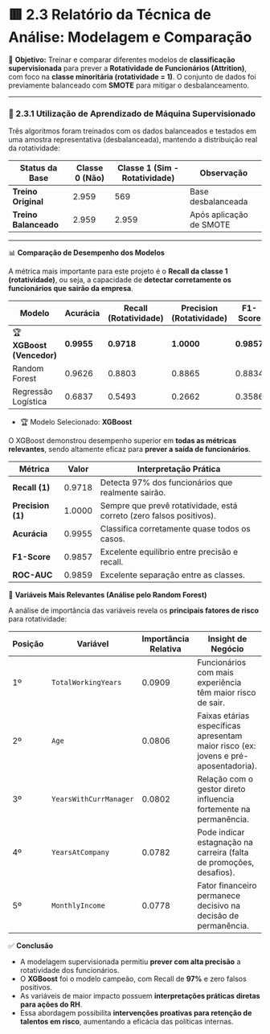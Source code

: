 # 🟥 2.3 Relatório da Técnica de Análise: Modelagem e Comparação

📌 **Objetivo:** Treinar e comparar diferentes modelos de **classificação supervisionada** para prever a **Rotatividade de Funcionários (Attrition)**, com foco na **classe minoritária (rotatividade = 1)**. O conjunto de dados foi previamente balanceado com **SMOTE** para mitigar o desbalanceamento.

---

### 🔴 2.3.1 Utilização de Aprendizado de Máquina Supervisionado

Três algoritmos foram treinados com os dados balanceados e testados em uma amostra representativa (desbalanceada), mantendo a distribuição real da rotatividade:

| Status da Base         | Classe 0 (Não) | Classe 1 (Sim - Rotatividade) | Observação                  |
|-----------------------|----------------|-------------------------------|-----------------------------|
| **Treino Original**    | 2.959          | 569                           | Base desbalanceada          |
| **Treino Balanceado**  | 2.959          | 2.959                         | Após aplicação de SMOTE     |

---

📊 **Comparação de Desempenho dos Modelos**

A métrica mais importante para este projeto é o **Recall da classe 1 (rotatividade)**, ou seja, a capacidade de **detectar corretamente os funcionários que sairão da empresa**.

| Modelo                | Acurácia | Recall (Rotatividade) | Precision (Rotatividade) | F1-Score | ROC-AUC |
|-----------------------|----------|----------------------|-------------------------|----------|---------|
| 🏆 **XGBoost (Vencedor)** | **0.9955** | **0.9718**            | **1.0000**                | **0.9857** | **0.9859** |
| Random Forest         | 0.9626   | 0.8803               | 0.8865                  | 0.8834   | 0.9293  |
| Regressão Logística   | 0.6837   | 0.5493               | 0.2662                  | 0.3586   | 0.6294  |


- 🏆 Modelo Selecionado: **XGBoost**

O XGBoost demonstrou desempenho superior em **todas as métricas relevantes**, sendo altamente eficaz para **prever a saída de funcionários**.

| Métrica           | Valor  | Interpretação Prática                                                  |
|-------------------|--------|-----------------------------------------------------------------------|
| **Recall (1)**       | 0.9718 | Detecta 97% dos funcionários que realmente sairão.                   |
| **Precision (1)**    | 1.0000 | Sempre que prevê rotatividade, está correto (zero falsos positivos).  |
| **Acurácia**         | 0.9955 | Classifica corretamente quase todos os casos.                        |
| **F1-Score**         | 0.9857 | Excelente equilíbrio entre precisão e recall.                        |
| **ROC-AUC**          | 0.9859 | Excelente separação entre as classes.                                |


🌟 **Variáveis Mais Relevantes (Análise pelo Random Forest)**

A análise de importância das variáveis revela os **principais fatores de risco** para rotatividade:

| Posição | Variável               | Importância Relativa | Insight de Negócio                                                             |
|---------|------------------------|---------------------|-------------------------------------------------------------------------------|
| 1º      | `TotalWorkingYears`     | 0.0909              | Funcionários com mais experiência têm maior risco de sair.                    |
| 2º      | `Age`                   | 0.0806              | Faixas etárias específicas apresentam maior risco (ex: jovens e pré-aposentadoria). |
| 3º      | `YearsWithCurrManager`  | 0.0802              | Relação com o gestor direto influencia fortemente na permanência.             |
| 4º      | `YearsAtCompany`        | 0.0782              | Pode indicar estagnação na carreira (falta de promoções, desafios).            |
| 5º      | `MonthlyIncome`         | 0.0778              | Fator financeiro permanece decisivo na decisão de permanência.                 |

✅ **Conclusão**

- A modelagem supervisionada permitiu **prever com alta precisão** a rotatividade dos funcionários.
- O **XGBoost** foi o modelo campeão, com Recall de **97%** e zero falsos positivos.
- As variáveis de maior impacto possuem **interpretações práticas diretas para ações do RH**.
- Essa abordagem possibilita **intervenções proativas para retenção de talentos em risco**, aumentando a eficácia das políticas internas.
